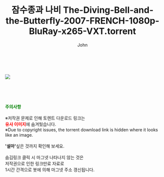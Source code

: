 ﻿---
layout: post
title:  "잠수종과 나비 The-Diving-Bell-and-the-Butterfly-2007-FRENCH-1080p-BluRay-x265-VXT.torrent"
author: John
categories: [ 영화 ]
tags: [  ]
image: https://torrentrj52.com/uploadfile/full/2a3d289d5c1ceab749ed7a72913f960da722ed66.jpg 
description: "잠수종과 나비 The-Diving-Bell-and-the-Butterfly-2007-FRENCH-1080p-BluRay-x265-VXT torrent 정보 공유"
toc: true
toc_sticky: true
---

<br>
<p><img src="https://torrentrj52.com/uploadfile/full/2a3d289d5c1ceab749ed7a72913f960da722ed66.jpg"/></p>
    
<br><br><br>
<p data-ke-size="size16"><b><span style="color: green;">주의사항</span></b><br /><br />※저작권 문제로 인해 토렌트 다운로드 링크는<br /><b><span style="color: red;">유사 이미지</span></b>에 숨겨뒀습니다.<br />※Due to copyright issues, the torrent download link is hidden where it looks like an image.<br /><br /><b>'설마'</b>싶은 것까지 확인해 보세요.<br /><br />숨김링크 클릭 시 마그넷 나타나지 않는 것은<br />저작권으로 인한 링크만료 자료로<br />1시간 간격으로 봇에 의해 마그넷 주소 갱신됩니다.</p>
